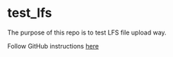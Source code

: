 # test_lfs

The purpose of this repo is to test LFS file upload way.

Follow GitHub instructions [here](https://docs.github.com/fr/repositories/working-with-files/managing-large-files)
